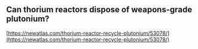 ## Can thorium reactors dispose of weapons-grade plutonium?
  
  [https://newatlas.com/thorium-reactor-recycle-plutonium/53078/](https://newatlas.com/thorium-reactor-recycle-plutonium/53078/)